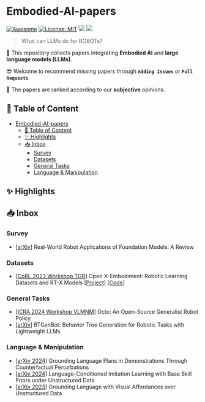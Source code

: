 # Embodied-AI-papers
[![Awesome](https://awesome.re/badge.svg)](https://github.com/zjukg/KG-LLM-Papers) 
[![License: MIT](https://img.shields.io/badge/License-MIT-green.svg)](https://github.com/zjukg/KG-LLM-Papers/blob/main/LICENSE)
![](https://img.shields.io/github/last-commit/zjukg/KG-LLM-Papers?color=green) 
![](https://img.shields.io/badge/PRs-Welcome-red) 

>What can LLMs do for ROBOTs? 

🙌 This repository collects papers integrating **Embodied AI** and **large language models (LLMs)**.

😎 Welcome to recommend missing papers through **`Adding Issues`** or **`Pull Requests`**. 

🥽 The papers are ranked according to our **subjective** opinions.

## 📜 Table of Content

- [Embodied-AI-papers](#embodied-ai-papers)
  - [📜 Table of Content](#-table-of-content)
  - [✨︎ Highlights](#︎-highlights)
  - [📥 Inbox](#-inbox)
    - [Survey](#survey)
    - [Datasets](#datasets)
    - [General Tasks](#general-tasks)
    - [Language \& Manipulation](#language--manipulation)

## ✨︎ Highlights


## 📥 Inbox

### Survey

- \[[arXiv](https://arxiv.org/pdf/2402.05741)\] Real-World Robot Applications of Foundation Models: A Review

### Datasets

- \[[CoRL 2023 Workshop TGR](https://openreview.net/forum?id=zraBtFgxT0&noteId=kNJ60a3jR5)\] Open X-Embodiment: Robotic Learning Datasets and RT-X Models \[[Project](https://robotics-transformer-x.github.io)\] \[[Code](https://github.com/google-deepmind/open_x_embodiment)\]

### General Tasks

- \[[ICRA 2024 Workshop VLMNM](https://openreview.net/forum?id=jGrtIvJBpS)\] Octo: An Open-Source Generalist Robot Policy
- \[[arXiv](https://arxiv.org/pdf/2403.12761)\] BTGenBot: Behavior Tree Generation for Robotic Tasks with Lightweight LLMs

### Language \& Manipulation

- \[[arXiv 2024](https://arxiv.org/abs/2403.17124)\] Grounding Language Plans in Demonstrations Through Counterfactual Perturbations
- \[[arXiv 2024](https://arxiv.org/abs/2305.19075)\] Language-Conditioned Imitation Learning with Base Skill Priors under Unstructured Data
- \[[arXiv 2023](https://arxiv.org/abs/2210.01911)\] Grounding Language with Visual Affordances over Unstructured Data
